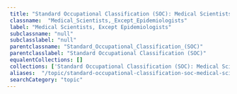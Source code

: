 ```yaml
--- 
 title: "Standard Occupational Classification (SOC): Medical Scientists, Except Epidemiologists" 
 classname:  "Medical_Scientists,_Except_Epidemiologists" 
 label: "Medical Scientists, Except Epidemiologists" 
 subclassname: "null" 
 subclasslabel: "null" 
 parentclassname: "Standard_Occupational_Classification_(SOC)" 
 parentclasslabel: "Standard Occupational Classification (SOC)" 
 equalentCollections: [] 
 collections: ['Standard Occupational Classification (SOC): Medical Scientists, Except Epidemiologists']
 aliases:  "/topic/standard-occupational-classification-soc-medical-scientists-except-epidemiologists"  
 searchCategory: "topic" 
---
```

